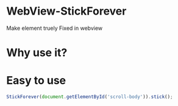# WebView-StickForever
Make element truely Fixed in webview

# Why use it?


# Easy to use

```javascript
StickForever(document.getElementById('scroll-body')).stick();
```
